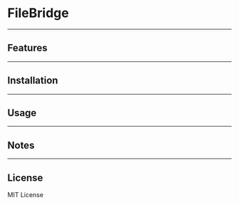 # FileBridge

---

## Features


---

## Installation



---

## Usage


---

## Notes


---

## License

MIT License
